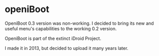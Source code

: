 # openiBoot

OpeniBoot 0.3 version was non-working. I decided to bring its new and useful menu's capabilities to the working 0.2 version.

OpeniBoot is part of the extinct iDroid Project.

I made it in 2013, but decided to upload it many years later.
